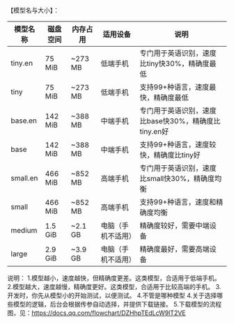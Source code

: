 【模型名与大小】：


| 模型名称 | 磁盘空间  | 内存占用  | 适用设备 | 说明 |
|--------|----------|----------|---------|---------|
| tiny.en | 75 MiB  | ~273 MB  | 低端手机 | 专门用于英语识别，速度比tiny快30%，精确度最低 |
| tiny    | 75 MiB  | ~273 MB  | 低端手机 | 支持99+种语言，速度最快，精确度最低 |
| base.en | 142 MiB | ~388 MB  | 中端手机 | 专门用于英语识别，速度比base快30%，精确度比tiny.en好 |
| base    | 142 MiB | ~388 MB  | 中端手机 | 支持99+种语言，速度较快，精确度比tiny好 |
| small.en| 466 MiB | ~852 MB  | 高端手机 | 专门用于英语识别，速度比small快30%，精确度均衡 |
| small   | 466 MiB | ~852 MB  | 高端手机 | 支持99+种语言，速度和精确度均衡 |
| medium | 1.5 GiB  | ~2.1 GB  | 电脑（手机不适用） | 精确度较好，需要中端设备 |
| large  | 2.9 GiB  | ~3.9 GB  | 电脑（手机不适用） | 精确度最好，需要高端设备 |

说明：
1.模型越小，速度越快，但精确度更差。这类模型，合适用于低端手机。
2.模型越大，速度越慢，精确度更好。这类模型，合适用于比较高端的手机。
3.开发时，你先从模型小的开始测试，以便测试。
4.不管是哪种模型
4.关于选择哪些模型的逻辑，后台会根据传参自动选择，并提供下载链接。
5.下载模型的流程图，见：https://docs.qq.com/flowchart/DZHhpTEdLcW9lT2VE
